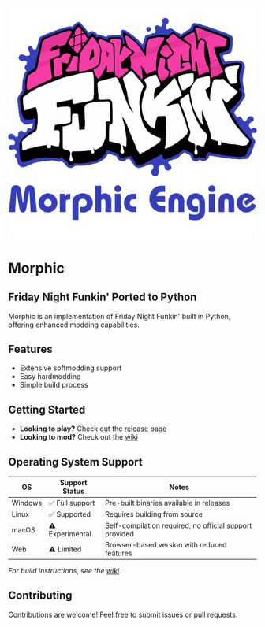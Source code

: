 ![Morphic Logo](https://github.com/CodeSoftGit/Morphic/raw/refs/heads/main/assets/Images/logo.png)

# Morphic
## Friday Night Funkin' Ported to Python

Morphic is an implementation of Friday Night Funkin' built in Python, offering enhanced modding capabilities.

## Features

- Extensive softmodding support
- Easy hardmodding
- Simple build process

## Getting Started

- **Looking to play?** Check out the [release page](https://github.com/CodeSoftGit/Morphic/releases/latest)
- **Looking to mod?** Check out the [wiki](https://github.com/CodeSoftGit/Morphic/wiki)

## Operating System Support

| OS | Support Status | Notes |
|---|---|---|
| Windows | ✅ Full support | Pre-built binaries available in releases |
| Linux | ✅ Supported | Requires building from source |
| macOS | ⚠️ Experimental | Self-compilation required, no official support provided |
| Web | ⚠️ Limited | Browser-based version with reduced features |

_For build instructions, see the [wiki](https://github.com/CodeSoftGit/Morphic/wiki)._

## Contributing

Contributions are welcome! Feel free to submit issues or pull requests.